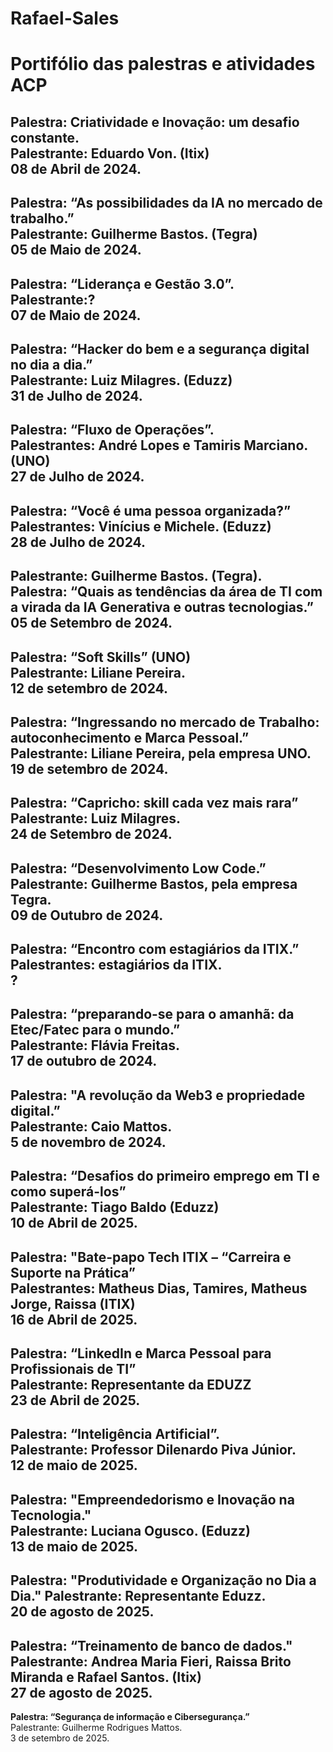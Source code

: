 # Rafael-Sales
# Portifólio das palestras e atividades ACP

**Palestra: Criatividade e Inovação: um desafio constante.**  
Palestrante: Eduardo Von. (Itix)  
08 de Abril de 2024.  
---
**Palestra: “As possibilidades da IA no mercado de trabalho.”**  
Palestrante: Guilherme Bastos. (Tegra)  
05 de Maio de 2024.  
---
**Palestra: “Liderança e Gestão 3.0”.**  
Palestrante:?  
07 de Maio de 2024.  
---
**Palestra: “Hacker do bem e a segurança digital no dia a dia.”**  
Palestrante: Luiz Milagres. (Eduzz)  
31 de Julho de 2024.  
---
**Palestra: “Fluxo de Operações”.**  
Palestrantes: André Lopes e Tamiris Marciano. (UNO)  
27 de Julho de 2024.  
---
**Palestra: “Você é uma pessoa organizada?”**  
Palestrantes: Vinícius e Michele. (Eduzz)  
28 de Julho de 2024.  
---
**Palestrante: Guilherme Bastos. (Tegra).**  
Palestra: “Quais as tendências da área de TI com a virada da IA Generativa e outras tecnologias.”  
05 de Setembro de 2024.  
---
**Palestra: “Soft Skills” (UNO)**  
Palestrante: Liliane Pereira.  
12 de setembro de 2024.  
---
**Palestra: “Ingressando no mercado de Trabalho: autoconhecimento e Marca Pessoal.”**  
Palestrante: Liliane Pereira, pela empresa UNO.  
19 de setembro de 2024.  
---
Palestra: “Capricho: skill cada vez mais rara”  
Palestrante: Luiz Milagres.  
24 de Setembro de 2024.  
---
**Palestra: “Desenvolvimento Low Code.”**  
Palestrante: Guilherme Bastos, pela empresa Tegra.  
09 de Outubro de 2024.  
---
**Palestra: “Encontro com estagiários da ITIX.”**  
Palestrantes: estagiários da ITIX.  
?  
---
**Palestra: “preparando-se para o amanhã: da Etec/Fatec para o mundo.”**  
Palestrante: Flávia Freitas.  
17 de outubro de 2024.  
---
**Palestra: "A revolução da Web3 e propriedade digital.”**  
Palestrante: Caio Mattos.   
5 de novembro de 2024.  
---
**Palestra: “Desafios do primeiro emprego em TI e como superá-los”**  
Palestrante: Tiago Baldo (Eduzz)  
10 de Abril de 2025.  
---
**Palestra: "Bate-papo Tech ITIX – “Carreira e Suporte na Prática”**   
Palestrantes: Matheus Dias, Tamires, Matheus Jorge, Raissa (ITIX)    
16 de Abril de 2025.  
---
**Palestra: “LinkedIn e Marca Pessoal para Profissionais de TI”**  
Palestrante: Representante da EDUZZ      
23 de Abril de 2025.  
---
**Palestra: “Inteligência Artificial”.**  
Palestrante: Professor Dilenardo Piva Júnior.    
12 de maio de 2025.  
---
**Palestra: "Empreendedorismo e Inovação na Tecnologia."**  
Palestrante: Luciana Ogusco. (Eduzz)  
13 de maio de 2025.  
---
**Palestra: "Produtividade e Organização no Dia a Dia."** 
Palestrante: Representante Eduzz.   
20 de agosto de 2025.  
---
**Palestra: “Treinamento de banco de dados."**  
Palestrante: Andrea Maria Fieri, Raissa Brito Miranda e Rafael Santos. (Itix)   
27 de agosto de 2025.  
---
**Palestra: “Segurança de informação e Cibersegurança.”**  
Palestrante: Guilherme Rodrigues Mattos.  
3 de setembro  de 2025.  
